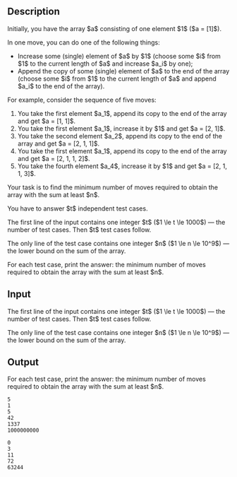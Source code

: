 ## Description

<div><p>Initially, you have the array $a$ consisting of one element $1$ ($a = [1]$).</p><p>In one move, you can do one of the following things:</p><ul> <li> Increase some (<span class="tex-font-style-bf">single</span>) element of $a$ by $1$ (choose some $i$ from $1$ to the current length of $a$ and increase $a_i$ by one); </li><li> Append the copy of some (<span class="tex-font-style-bf">single</span>) element of $a$ to the end of the array (choose some $i$ from $1$ to the current length of $a$ and append $a_i$ to the end of the array). </li></ul><p>For example, consider the sequence of five moves:</p><ol> <li> You take the first element $a_1$, append its copy to the end of the array and get $a = [1, 1]$. </li><li> You take the first element $a_1$, increase it by $1$ and get $a = [2, 1]$. </li><li> You take the second element $a_2$, append its copy to the end of the array and get $a = [2, 1, 1]$. </li><li> You take the first element $a_1$, append its copy to the end of the array and get $a = [2, 1, 1, 2]$. </li><li> You take the fourth element $a_4$, increase it by $1$ and get $a = [2, 1, 1, 3]$. </li></ol><p>Your task is to find the <span class="tex-font-style-bf">minimum</span> number of moves required to obtain the array with the sum at least $n$.</p><p>You have to answer $t$ independent test cases.</p></div><div class="input-specification"><p>The first line of the input contains one integer $t$ ($1 \le t \le 1000$) — the number of test cases. Then $t$ test cases follow.</p><p>The only line of the test case contains one integer $n$ ($1 \le n \le 10^9$) — the lower bound on the sum of the array.</p></div><div class="output-specification"><p>For each test case, print the answer: the <span class="tex-font-style-bf">minimum</span> number of moves required to obtain the array with the sum at least $n$.</p></div>

## Input

<p>The first line of the input contains one integer $t$ ($1 \le t \le 1000$) — the number of test cases. Then $t$ test cases follow.</p><p>The only line of the test case contains one integer $n$ ($1 \le n \le 10^9$) — the lower bound on the sum of the array.</p>

## Output

<p>For each test case, print the answer: the <span class="tex-font-style-bf">minimum</span> number of moves required to obtain the array with the sum at least $n$.</p>





```input1
5
1
5
42
1337
1000000000
```




```output1
0
3
11
72
63244
```


